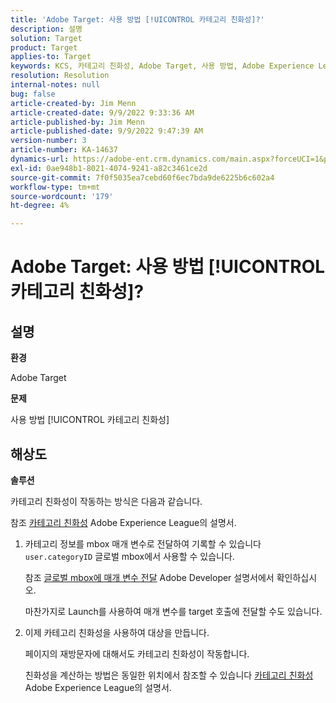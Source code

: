 ```yaml
---
title: 'Adobe Target: 사용 방법 [!UICONTROL 카테고리 친화성]?'
description: 설명
solution: Target
product: Target
applies-to: Target
keywords: KCS, 카테고리 친화성, Adobe Target, 사용 방법, Adobe Experience League, 글로벌 mbox
resolution: Resolution
internal-notes: null
bug: false
article-created-by: Jim Menn
article-created-date: 9/9/2022 9:33:36 AM
article-published-by: Jim Menn
article-published-date: 9/9/2022 9:47:39 AM
version-number: 3
article-number: KA-14637
dynamics-url: https://adobe-ent.crm.dynamics.com/main.aspx?forceUCI=1&pagetype=entityrecord&etn=knowledgearticle&id=dacf6b79-2230-ed11-9db1-0022480866ad
exl-id: 0ae948b1-8021-4074-9241-a82c3461ce2d
source-git-commit: 7f0f5035ea7cebd60f6ec7bda9de6225b6c602a4
workflow-type: tm+mt
source-wordcount: '179'
ht-degree: 4%

---
```


# Adobe Target: 사용 방법 [!UICONTROL 카테고리 친화성]?

## 설명


<b>환경</b>

Adobe Target

<b>문제</b>

사용 방법 [!UICONTROL 카테고리 친화성]

## 해상도

<b>솔루션</b>

카테고리 친화성이 작동하는 방식은 다음과 같습니다.

참조 [카테고리 친화성](https://experienceleague.adobe.com/docs/target/using/audiences/visitor-profiles/category-affinity.html?lang=en) Adobe Experience League의 설명서.

1. 카테고리 정보를 mbox 매개 변수로 전달하여 기록할 수 있습니다 `user.categoryID` 글로벌 mbox에서 사용할 수 있습니다.

   참조 [글로벌 mbox에 매개 변수 전달](https://docs.adobe.com/help/en/target/using/implement-target/client-side/mbox-implement/global-mbox/pass-parameters-to-global-mbox.html "링크를 따라가려면 클릭하십시오. https://docs.adobe.com/help/en/target/using/implement-target/client-side/mbox-implement/global-mbox/pass-parameters-to-global-mbox.html") Adobe Developer 설명서에서 확인하십시오.

   마찬가지로 Launch를 사용하여 매개 변수를 target 호출에 전달할 수도 있습니다.

1. 이제 카테고리 친화성을 사용하여 대상을 만듭니다.

   페이지의 재방문자에 대해서도 카테고리 친화성이 작동합니다.

   친화성을 계산하는 방법은 동일한 위치에서 참조할 수 있습니다 [카테고리 친화성](https://experienceleague.adobe.com/docs/target/using/audiences/visitor-profiles/category-affinity.html?lang=en) Adobe Experience League의 설명서.
